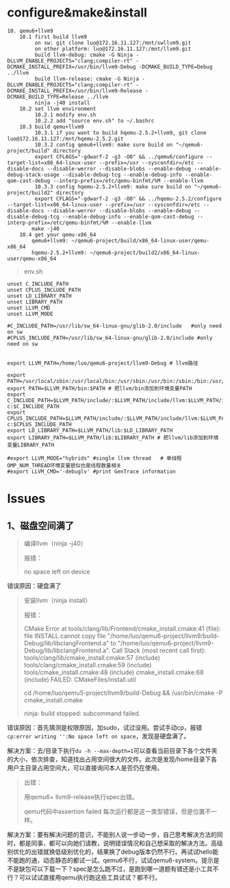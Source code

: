 # configure&make&install

```context
10. qemu6+llvm9
    10.1 first build llvm9
         on sw: git clone luo@172.16.11.127:/mnt/swllvm9.git
         on other platform: luo@172.16.11.127:/mnt/llvm9.git 
         build llvm-debug: cmake -G Ninja -DLLVM_ENABLE_PROJECTS="clang;compiler-rt" -DCMAKE_INSTALL_PREFIX=/usr/bin/llvm9-Debug -DCMAKE_BUILD_TYPE=Debug ../llvm
         build llvm-release: cmake -G Ninja -DLLVM_ENABLE_PROJECTS="clang;compiler-rt" -DCMAKE_INSTALL_PREFIX=/usr/bin/llvm9-Release -DCMAKE_BUILD_TYPE=Release ../llvm
         ninja -j40 install
    10.2 set llvm environment
         10.2.1 modify env.sh 
         10.2.2 add "source env.sh" to ~/.bashrc
    10.3 build qemu+llvm9
         10.3.1 if you want to build hqemu-2.5.2+llvm9, git clone luo@172.16.11.127:/mnt/hqemu-2.5.2.git
         10.3.2 config qemu6+llvm9: make sure build on "~/qemu6-project/build" directory
         export CFLAGS="-gdwarf-2 -g3 -O0" && ../qemu6/configure --target-list=x86_64-linux-user --prefix=/usr --sysconfdir=/etc --disable-docs --disable-werror --disable-blobs --enable-debug --enable-debug-stack-usage --disable-debug-tcg --enable-debug-info --enable-qom-cast-debug --interp-prefix=/etc/qemu-binfmt/%M --enable-llvm
         10.3.3 config hqemu-2.5.2+llvm9: make sure build on "~/qemu6-project/build2" directory
         export CFLAGS="-gdwarf-2 -g3 -O0" && ../hqemu-2.5.2/configure --target-list=x86_64-linux-user --prefix=/usr --sysconfdir=/etc --disable-docs --disable-werror --disable-blobs --enable-debug --disable-debug-tcg --enable-debug-info --enable-qom-cast-debug --interp-prefix=/etc/qemu-binfmt/%M --enable-llvm
        make -j40
    10.4 get your qemu-x86_64
        qemu6+llvm9: ~/qemu6-project/build/x86_64-linux-user/qemu-x86_64
        hqemu-2.5.2+llvm9: ~/qemu6-project/build2/x86_64-linux-user/qemu-x86_64
```

> env.sh

```shell
unset C_INCLUDE_PATH
unset CPLUS_INCLUDE_PATH
unset LD_LIBRARY_PATH
unset LIBRARY_PATH
unset LLVM_CMD
unset LLVM_MODE

#C_INCLUDE_PATH=/usr/lib/sw_64-linux-gnu/glib-2.0/include   #only need on sw
#CPLUS_INCLUDE_PATH=/usr/lib/sw_64-linux-gnu/glib-2.0/include #only need on sw


export LLVM_PATH=/home/luo/qemu6-project/llvm9-Debug # llvm路径

export PATH=/usr/local/sbin:/usr/local/bin:/usr/sbin:/usr/bin:/sbin:/bin:/usr/games
export PATH=$LLVM_PATH/bin:$PATH # 把llvm/bin添加到环境变量PATH
export C_INCLUDE_PATH=$LLVM_PATH/include/:$LLVM_PATH/include/llvm:$LLVM_PATH/include/llvm-c:$C_INCLUDE_PATH
export CPLUS_INCLUDE_PATH=$LLVM_PATH/include/:$LLVM_PATH/include/llvm:$LLVM_PATH/include/llvm-c:$CPLUS_INCLUDE_PATH
export LD_LIBRARY_PATH=$LLVM_PATH/lib:$LD_LIBRARY_PATH
export LIBRARY_PATH=$LLVM_PATH/lib:$LIBRARY_PATH # 把llvm/lib添加到环境变量LIBRARY_PATH

#export LLVM_MODE="hybrids" #single llvm thread   # 单线程 OMP_NUM_THREAD环境变量貌似也是线程数量相关
#export LLVM_CMD='-debuglv' #print GenTrace information
```

# Issues

## 1、磁盘空间满了

> 编译llvm（ninja -j40）
> 
> 报错：
> 
> no space left on device 

错误原因：硬盘满了

> 安装llvm（ninja install）
> 
> 报错：
> 
> CMake Error at tools/clang/lib/Frontend/cmake_install.cmake:41 (file):
>   file INSTALL cannot copy file
>   "/home/luo/qemu6-project/llvm9/build-Debug/lib/libclangFrontend.a" to
>   "/home/luo/qemu6-project/llvm9-Debug/lib/libclangFrontend.a".
> Call Stack (most recent call first):
>   tools/clang/lib/cmake_install.cmake:57 (include)
>   tools/clang/cmake_install.cmake:59 (include)
>   tools/cmake_install.cmake:48 (include)
>   cmake_install.cmake:68 (include)
> FAILED: CMakeFiles/install.util
> 
> cd /home/luo/qemu5-project/llvm9/build-Debug && /usr/bin/cmake -P cmake_install.cmake
> 
> ninja: build stopped: subcommand failed.

错误原因：首先猜测是权限原因，加sudo，试过没用。尝试手动cp，报错`cp:error writing '':No space left on space`，发现是硬盘满了。

解决方案：去/目录下执行`du -h --max-depth=1`可以查看当前目录下各个文件夹的大小，依次排查，知道找出占用空间很大的文件。此次是发现/home目录下各用户主目录占用空间大，可以直接询问本人是否仍在使用。

> 出错：
> 
> 用qemu6+ llvm9-release执行spec出错。
> 
> qemu代码中assertion failed 每次运行都是这一类型错误，但是位置不一样。

解决方案：要有解决问题的意识，不能别人说一步动一步，自己思考解决方法的同时，都是同事，都可以向她们请教，说明错误情况和自己想采取的解决方法。高级别优化的出错就换低级别优化的，结果换了debug版本仍然不行。再试试hello能不能跑的通，动态静态的都试一试。qemu6不行，试试qemu6-system。提示是不是缺包可以下载一下？spec是怎么跑不过，是跑到哪一道题有错还是小工具不行？可以试试直接用qemu执行跑这些工具试试？都不行。
